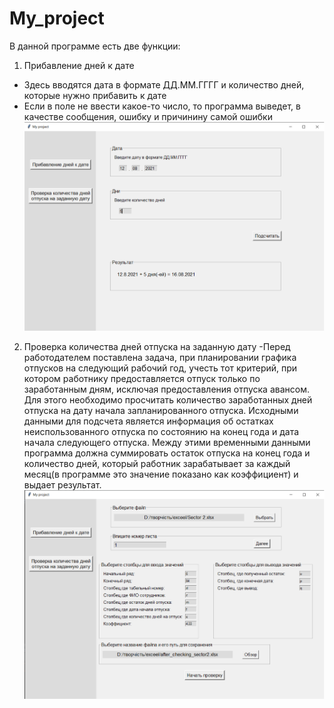 # My_project
В данной программе есть две функции:
1. Прибавление дней к дате
  - Здесь вводятся дата в формате ДД.ММ.ГГГГ и количество дней, которые нужно прибавить к дате
  - Если в поле не ввести какое-то число, то программа выведет, в качестве сообщения, ошибку и  причинину самой ошибки
   ![image1](https://github.com/Lazarev286/My_project/blob/master/images/%D0%91%D0%B5%D0%B7%D1%8B%D0%BC%D1%8F%D0%BD%D0%BD%D1%8B%D0%B92.png)
2. Проверка количества дней отпуска на заданную дату
   -Перед работодателем поставлена задача, при планировании графика отпусков на следующий рабочий год, учесть тот критерий, при котором работнику предоставляется отпуск только по заработанным дням, исключая предоставления отпуска авансом. Для этого необходимо просчитать количество заработанных дней отпуска на дату начала запланированного отпуска. Исходными данными для подсчета является информация об остатках неиспользованного отпуска по состоянию на конец года и дата начала следующего отпуска. Между этими временными данными программа должна суммировать остаток отпуска на конец года и количество дней, который работник зарабатывает за каждый месяц(в программе это значение показано как коэффициент) и выдает результат.
   ![image2](https://github.com/Lazarev286/My_project/blob/master/images/%D0%91%D0%B5%D0%B7%D1%8B%D0%BC%D1%8F%D0%BD%D0%BD%D1%8B%D0%B91.png)
   

